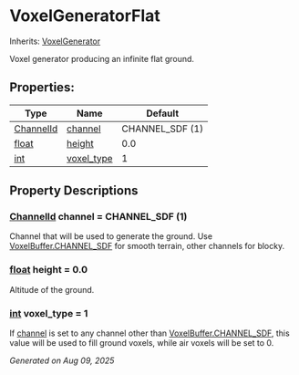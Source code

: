 # VoxelGeneratorFlat

Inherits: [VoxelGenerator](VoxelGenerator.md)

Voxel generator producing an infinite flat ground.

## Properties: 


Type                                                                      | Name                         | Default         
------------------------------------------------------------------------- | ---------------------------- | ----------------
[ChannelId](VoxelBuffer.md#enumerations)                                  | [channel](#i_channel)        | CHANNEL_SDF (1) 
[float](https://docs.godotengine.org/en/stable/classes/class_float.html)  | [height](#i_height)          | 0.0             
[int](https://docs.godotengine.org/en/stable/classes/class_int.html)      | [voxel_type](#i_voxel_type)  | 1               
<p></p>

## Property Descriptions

### [ChannelId](VoxelBuffer.md#enumerations)<span id="i_channel"></span> **channel** = CHANNEL_SDF (1)

Channel that will be used to generate the ground. Use [VoxelBuffer.CHANNEL_SDF](VoxelBuffer.md#i_CHANNEL_SDF) for smooth terrain, other channels for blocky.

### [float](https://docs.godotengine.org/en/stable/classes/class_float.html)<span id="i_height"></span> **height** = 0.0

Altitude of the ground.

### [int](https://docs.godotengine.org/en/stable/classes/class_int.html)<span id="i_voxel_type"></span> **voxel_type** = 1

If [channel](VoxelGeneratorFlat.md#i_channel) is set to any channel other than [VoxelBuffer.CHANNEL_SDF](VoxelBuffer.md#i_CHANNEL_SDF), this value will be used to fill ground voxels, while air voxels will be set to 0.

_Generated on Aug 09, 2025_
